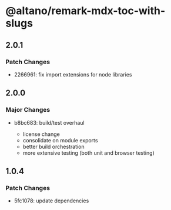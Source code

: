# @altano/remark-mdx-toc-with-slugs

## 2.0.1

### Patch Changes

- 2266961: fix import extensions for node libraries

## 2.0.0

### Major Changes

- b8bc683: build/test overhaul

  - license change
  - consolidate on module exports
  - better build orchestration
  - more extensive testing (both unit and browser testing)

## 1.0.4

### Patch Changes

- 5fc1078: update dependencies
